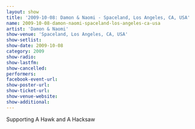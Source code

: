 ```yaml
---
layout: show
title: '2009-10-08: Damon & Naomi - Spaceland, Los Angeles, CA, USA'
name: 2009-10-08-damon-naomi-spaceland-los-angeles-ca-usa
artist: 'Damon & Naomi'
show-venue: 'Spaceland, Los Angeles, CA, USA'
show-setlist: 
show-date: 2009-10-08
category: 2009
show-radio: 
show-lastfm: 
show-cancelled: 
performers: 
facebook-event-url: 
show-poster-url: 
show-ticket-url: 
show-venue-website: 
show-additional: 
---
```


Supporting A Hawk and A Hacksaw